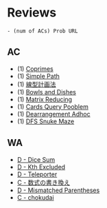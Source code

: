 # Reviews

```
- (num of ACs) Prob URL
```

## AC

- (1) [Coprimes](https://atcoder.jp/contests/abc215/tasks/abc215_d)
- (1) [Simple Path](https://atcoder.jp/contests/abc270/tasks/abc270_c)
- (1) [線型計画法](https://atcoder.jp/contests/abc338/tasks/abc338_c)
- (1) [Bowls and Dishes](https://atcoder.jp/contests/abc190/tasks/abc190_c)
- (1) [Matrix Reducing](https://atcoder.jp/contests/abc264/tasks/abc264_c)
- (1) [Cards Query Pooblem](https://atcoder.jp/contests/abc298/tasks/abc298_c)
- (1) [Dearrangement Adhoc](https://atcoder.jp/contests/abc072/submissions/me)
- (1) [DFS Snuke Maze](https://atcoder.jp/contests/abc308/tasks/abc308_d)

## WA

- [D - Dice Sum](https://atcoder.jp/contests/abc248/tasks/abc248_c)
- [D - Kth Excluded](https://atcoder.jp/contests/abc205/tasks/abc205_d)
- [D - Teleporter](https://atcoder.jp/contests/abc167/tasks/abc167_d)
- [C - 数式の書き換え](https://atcoder.jp/contests/abc033/tasks/abc033_c)
- [D - Mismatched Parentheses](https://atcoder.jp/contests/abc307/submissions/52809017)
- [C - chokudai](https://atcoder.jp/contests/abc211/tasks/abc211_c)
